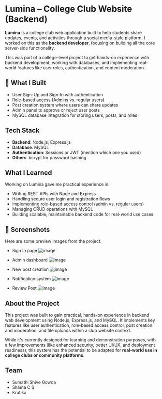 # Lumina – College Club Website (Backend)

**Lumina** is a college club web application built to help students share updates, events, and activities through a social media-style platform. I worked on this as the **backend developer**, focusing on building all the core server-side functionality.

This was part of a college-level project to get hands-on experience with backend development, working with databases, and implementing real-world features like user roles, authentication, and content moderation.

## 🔧 What I Built

-  User Sign-Up and Sign-In with authentication
-  Role-based access (Admins vs. regular users)
-  Post creation system where users can share updates
-  Admin panel to approve or reject user posts
-  MySQL database integration for storing users, posts, and roles


## Tech Stack

- **Backend**: Node.js, Express.js  
- **Database**: MySQL  
- **Authentication**: Sessions or JWT (mention which one you used)  
- **Others**: bcrypt for password hashing


## What I Learned

Working on Lumina gave me practical experience in:
- Writing REST APIs with Node and Express
- Handling secure user login and registration flows
- Implementing role-based access control (admin vs. regular users)
- Managing CRUD operations with MySQL
- Building scalable, maintainable backend code for real-world use cases


## 📸 Screenshots

Here are some preview images from the project:

- Sign In page  ![image](https://github.com/user-attachments/assets/693008fb-2eab-4e79-a259-1692c1c98d6c)

- Admin dashboard  ![image](https://github.com/user-attachments/assets/f8ee92e9-317b-4683-bcd7-7db5f70a4da7)

- New post creation  ![image](https://github.com/user-attachments/assets/adc44945-2eea-4d7e-a907-ebabe7a1591c)

- Notification system  ![image](https://github.com/user-attachments/assets/7f03500c-4d98-49ad-a24f-22d7b6877d6c)


- Review Post  ![image](https://github.com/user-attachments/assets/bb45e68b-d8c6-4c01-bbbb-c3d62a4a7263)



## About the Project

This project was built to gain practical, hands-on experience in backend web development using Node.js, Express.js, and MySQL. It implements key features like user authentication, role-based access control, post creation and moderation, and file uploads within a club website context.

While it's currently designed for learning and demonstration purposes, with a few improvements (like enhanced security, better UI/UX, and deployment readiness), this system has the potential to be adapted for **real-world use in college clubs or community platforms**.


## Team
- Sumathi Shive Gowda
- Shama C S
- Krutika 




